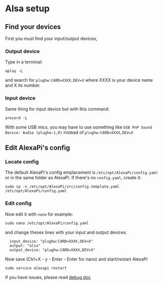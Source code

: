 # Alsa setup

## Find your devices

First you must find your input/output devices,

### Output device

Type in a terminal:
```
aplay -L
```
and search for `plughw:CARD=XXXX,DEV=X` where XXXX is your device name and X its number.

### Input device

Same thing for input device but with this command:
```
arecord -L
```

With some USB mics, you may have to use something like `USB PnP Sound Device: Audio (plughw:1,0)` instead of `plughw:CARD=XXXX,DEV=X`

## Edit AlexaPi's config

### Locate config

The default AlexaPi's config emplacement is `/etc/opt/AlexaPi/config.yaml` or in the same folder as AlexaPi.
If there's no `config.yaml`, create it:
```
sudo cp -n /etc/opt/AlexaPi/src/config.template.yaml /etc/opt/AlexaPi/config.yaml
```

### Edit config

Now edit it with `nano` for example:
```
sudo nano /etc/opt/AlexaPi/config.yaml
```

and change theses lines with your input and output devices:
```
  input_device: "plughw:CARD=XXXX,DEV=X"
  output: "alsa"
  output_device: "plughw:CARD=XXXX,DEV=X"
```
Now save (Ctrl+X - y - Enter - Enter for nano) and start/restart AlexaPi
```
sudo service alexapi restart
```

If you have issues, please read [debug doc](../debug/index.md)
